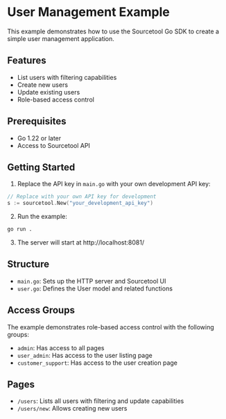 # User Management Example

This example demonstrates how to use the Sourcetool Go SDK to create a simple user management application.

## Features

- List users with filtering capabilities
- Create new users
- Update existing users
- Role-based access control

## Prerequisites

- Go 1.22 or later
- Access to Sourcetool API

## Getting Started

1. Replace the API key in `main.go` with your own development API key:

```go
// Replace with your own API key for development
s := sourcetool.New("your_development_api_key")
```

2. Run the example:

```bash
go run .
```

3. The server will start at http://localhost:8081/

## Structure

- `main.go`: Sets up the HTTP server and Sourcetool UI
- `user.go`: Defines the User model and related functions

## Access Groups

The example demonstrates role-based access control with the following groups:

- `admin`: Has access to all pages
- `user_admin`: Has access to the user listing page
- `customer_support`: Has access to the user creation page

## Pages

- `/users`: Lists all users with filtering and update capabilities
- `/users/new`: Allows creating new users
